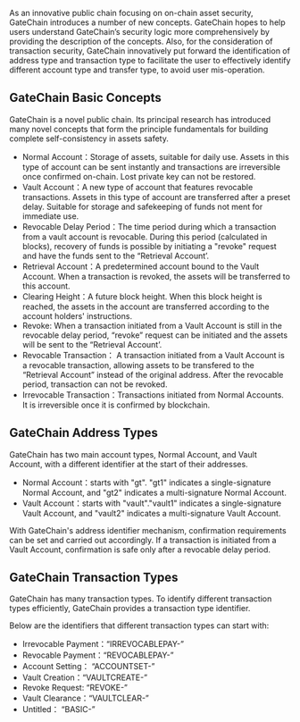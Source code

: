 As an innovative public chain focusing on on-chain asset security, GateChain introduces a number of new concepts. GateChain hopes to help users understand GateChain’s security logic more comprehensively by providing the description of the concepts. Also, for the consideration of transaction security, GateChain innovatively put forward the identification of address type and transaction type to facilitate the user to effectively identify different account type and transfer type, to avoid user mis-operation.

## GateChain Basic Concepts

GateChain is a novel public chain. Its principal research has introduced many novel concepts that form the principle fundamentals for building complete self-consistency in assets safety.

* <span id="na">Normal Account：Storage of assets, suitable for daily use. Assets in this type of account can be sent instantly and transactions are irreversible once confirmed on-chain. Lost private key can not be restored.</span>
* <span id="va">Vault Account：A new type of account that features revocable transactions. Assets in this type of account are transferred after a preset delay. Suitable for storage and safekeeping of funds not ment for immediate use.</span>
* <span id="rdp">Revocable Delay Period：The time period during which a transaction from a vault account is revocable. During this period (calculated in blocks), recovery of funds is possible by initiating  a "revoke" request and have the funds sent to the “Retrieval Account’. </span>
* <span id="ra">Retrieval Account：A predetermined account bound to the Vault Account. When a transaction is revoked, the assets will be transferred to this account. </span>
* <span id="ch">Clearing Height：A future block height. When this block height is reached, the assets in the account are transferred according to the account holders' instructions. </span>
* <span id="revoke">Revoke: When a transaction initiated from a Vault Account is still in the revocable delay period, “revoke” request can be initiated and the assets will be sent to the “Retrieval Account’. </span>
* <span id="rt">Revocable Transaction： A transaction initiated from a Vault Account is a revocable transaction, allowing assets to be transfered to the “Retrieval Account” instead of the original address. After the revocable period, transaction can not be revoked. </span>
* <span id="irt">Irrevocable Transaction：Transactions initiated from Normal Accounts. It is irreversible once it is confirmed by blockchain.</span>

<!--### GateChain Address Types ###

GateChain has two main account types, Normal Account, and Vault Account, with a different identifier at the start of their addresses:

Normal Account：starts with “gt’’. “gt1” indicates a single-signature Normal Account, and “gt2” indicates a multi-signature Normal Account.
Vault Account：starts with “vault’.“vault1” indicates a single-signature Vault Account, and “ vault2” indicates a multi-signature Vault Account,

With GateChain's address identifier mechanism, confirmation requirements can be set and carried out accordingly. If it is from a Vault Account, confirmation is safe only after a revocable delay period. -->

## GateChain Address Types

GateChain has two main account types, Normal Account, and Vault Account, with a different identifier at the start of their addresses.

* Normal Account：starts with "gt". "gt1" indicates a single-signature Normal Account, and "gt2" indicates a multi-signature Normal Account. 
* Vault Account：starts with "vault"."vault1" indicates a single-signature Vault Account, and "vault2" indicates a multi-signature Vault Account.

With GateChain's address identifier mechanism, confirmation requirements can be set and carried out accordingly. If a transaction is initiated from a Vault Account, confirmation is safe only after a revocable delay period.


## GateChain Transaction Types

GateChain has many transaction types. To identify different transaction types efficiently, GateChain provides a transaction type identifier.

Below are the identifiers that different transaction types can start with:

* Irrevocable Payment：“IRREVOCABLEPAY-”
* Revocable Payment：“REVOCABLEPAY-”
* Account Setting： “ACCOUNTSET-”
* Vault Creation：“VAULTCREATE-”
* Revoke Request: “REVOKE-”
* Vault Clearance：“VAULTCLEAR-”
* Untitled： “BASIC-”



